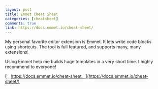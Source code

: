 ```yaml
---
layout: post
title: Emmet Cheat Sheet
categories: [cheatsheet]
comments: true
link: https://docs.emmet.io/cheat-sheet/
---
```


My personal favorite editor extension is Emmet. It lets write code blocks using shortcuts. The tool is full featured, and supports many, many extensions!

Using Emmet help me builds huge templates in a very short time. I highly recommend to everyone!

[__https://docs.emmet.io/cheat-sheet__](https://docs.emmet.io/cheat-sheet/)